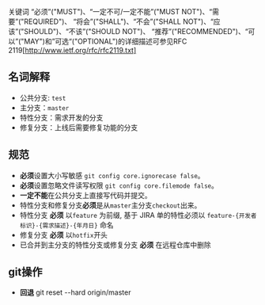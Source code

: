 关键词 “必须”("MUST")、“一定不可/一定不能”("MUST NOT")、“需要”("REQUIRED")、
“将会”("SHALL")、“不会”("SHALL NOT")、“应该”("SHOULD")、“不该”("SHOULD NOT")、
“推荐”("RECOMMENDED")、“可以”("MAY")和”可选“("OPTIONAL")的详细描述可参见RFC 2119[http://www.ietf.org/rfc/rfc2119.txt]

## 名词解释

- 公共分支: `test`
- 主分支：`master`
- 特性分支：需求开发的分支
- 修复分支：上线后需要修复功能的分支

## 规范

- **必须**设置大小写敏感 `git config core.ignorecase false`。
- **必须**设置忽略文件读写权限 `git config core.filemode false`。
- **一定不能**在公共分支上直接写代码并提交。
- 特性分支和修复分支**必须**是从`master`主分支`checkout`出来。
- 特性分支 **必须** 以`feature` 为前缀, 基于 JIRA 单的特性必须以 `feature-{开发者标识}-{需求描述}-{年月日}` 命名
- 修复分支 **必须** 以`hotfix`开头
- 已合并到主分支的特性分支或修复分支 **必须** 在远程仓库中删除

## git操作
- **回退** git reset --hard origin/master
     
